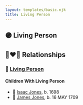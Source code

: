 ```yaml
---
layout: templates/basic.njk
title: Living Person
---
```

## 🟣 Living Person

## 👩‍❤️‍👨 Relationships

### 🔵 [Living Person](/people/7/74416956)

#### Children With Living Person
* 🔵 [Isaac Jones](/people/7/77695552), b. 1698
* 🔵 [James Jones](/people/6/61233476), b. 16 MAY 1709